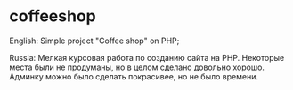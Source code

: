 # coffeeshop
English: Simple project "Coffee shop" on PHP;


Russia: Мелкая курсовая работа по созданию сайта на PHP. 
Некоторые места были не продуманы, но в целом сделано довольно хорошо. 
Админку можно было сделать покрасивее, но не было времени.
